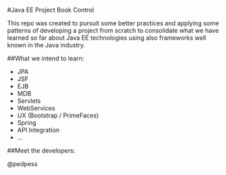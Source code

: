 #Java EE Project Book Control

This repo was created to pursuit some better practices and applying some patterns of developing a project from scratch to consolidate what we have learned so far about Java EE technologies using also frameworks well known in the Java industry.

##What we intend to learn: 
  
  - JPA
  - JSF
  - EJB
  - MDB
  - Servlets
  - WebServices
  - UX (Bootstrap / PrimeFaces)
  - Spring
  - API Integration
  - ...

##Meet the developers:

  @pedpess
